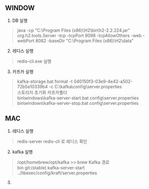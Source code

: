 ## WINDOW

1. DB 실행
> java -cp "C:\Program Files (x86)\H2\bin\h2-2.2.224.jar" org.h2.tools.Server -tcp -tcpPort 9096 -tcpAllowOthers -web -webPort 8082 -baseDir "C:\Program Files (x86)\H2\data"
2. 레디스 실행
> redis-cli.exe 실행
3. 카프카 실행
> kafka-storage.bat format -t 040150f3-03e9-4e42-a502-72b5e10339b4 -c C:\kafka\config\server.properties \
> 스토리지 초기화 카프카폴더 \
> bin\windows\kafka-server-start.bat config\server.properties
> bin\windows\kafka-server-stop.bat config\server.properties

## MAC
1. 레디스 실행
> redis-server
> redis-cli 로 레디스 확인

2. kafka 실행
> /opt/homebrew/opt/kafka >> brew Kafka 경로 \
> bin git:(stable) kafka-server-start ../libexec/config/kraft/server.properties

3. 